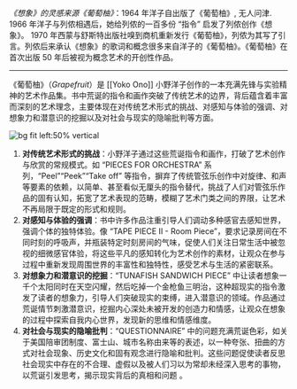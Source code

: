
_《想象》的灵感来源《葡萄柚》_：1964 年洋子自出版了《葡萄柚》, 无人问津.
1966 年洋子与列侬相遇后，她给列侬的一百多份 “指令” 启发了列侬创作《想象》。
1970 年西蒙与舒斯特出版社嗅到商机重新发行《葡萄柚》，列侬为其写了引言。列侬后来承认《想象》的歌词和概念很多来自洋子的《葡萄柚》。《葡萄柚》在首次出版 50 年后被视为概念艺术的开创性作品。


---



《葡萄柚》（_Grapefruit_）是 [[Yoko Ono]] 小野洋子创作的一本充满先锋与实验精神的艺术作品集。书中荒诞的指令和画作突破了传统艺术的边界，背后蕴含着丰富而深刻的艺术理念，主要体现在对传统艺术形式的挑战、对感知与体验的强调、对想象力和潜意识的挖掘以及对社会与现实的隐喻批判等方面。

  ![bg fit left:50% vertical](https://i.imgur.com/rQfFZUx.webp)


1. **对传统艺术形式的挑战**：小野洋子通过这些荒诞指令和画作，打破了艺术创作与欣赏的常规模式。如 “PIECES FOR ORCHESTRA” 系列，“Peel”“Peek”“Take off” 等指令，摒弃了传统管弦乐创作中对旋律、和声等要素的依赖，以简单、甚至看似无厘头的指令替代，挑战了人们对管弦乐作品的固有认知，拓宽了艺术表现的范畴，模糊了艺术门类之间的界限，让艺术不再局限于既定的形式和规则。
2. **对感知与体验的强调**：书中许多作品注重引导人们调动多种感官去感知世界，强调个体的独特体验。像 “TAPE PIECE II - Room Piece”，要求记录房间在不同时刻的呼吸声，并瓶装特定时刻房间的气味，促使人们关注日常生活中被忽视的细微感官体验，将这些平凡的感知转化为艺术创作的素材，让观众在参与过程中重新发现周围世界的丰富性和独特性，感受艺术与生活的紧密联系。
3. **对想象力和潜意识的挖掘**：“TUNAFISH SANDWICH PIECE” 中让读者想象一千个太阳同时在天空闪耀，然后吃掉一个金枪鱼三明治，这种超现实的指令激发了读者的想象力，引导人们突破现实的束缚，进入潜意识的领域。作品通过荒诞情节刺激潜意识，挖掘内心深处未被开发的创造力和情感，让观众在想象的过程中探索自我内心世界，发现新的思维和情感维度。
4. **对社会与现实的隐喻批判**：“QUESTIONNAIRE” 中的问题充满荒诞色彩，如关于美国陪审团制度、富士山、城市名称由来等的表述，以一种夸张、扭曲的方式对社会现象、历史文化和固有观念进行隐喻和批判。这些问题促使读者反思社会现实中存在的不合理、虚假以及被人们习以为常却未经深入思考的事物，以荒诞引发思考，揭示现实背后的真相和问题 。